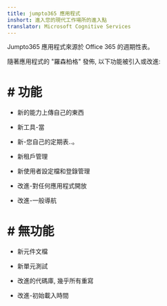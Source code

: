 ```yaml
---
title: jumpto365 應用程式
inshort: 進入您的現代工作場所的進入點
translator: Microsoft Cognitive Services
---
```



Jumpto365 應用程式來源於 Office 365 的週期性表。

隨著應用程式的 "羅森柏格" 發佈, 以下功能被引入或改進:

# # 功能

* 新的能力上傳自己的東西

* 新工具-當

* 新-您自己的定期表..。

* 新租戶管理

* 新使用者設定檔和登錄管理

* 改進-對任何應用程式開放

* 改進-一般導航

# # 無功能

* 新元件文檔

* 新單元測試

* 改進的代碼庫, 幾乎所有重寫

* 改進-初始載入時間




